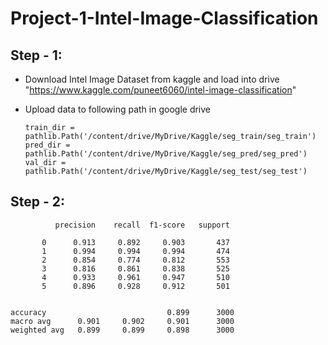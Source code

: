 # Project-1-Intel-Image-Classification

## Step - 1:
* Download Intel Image Dataset from kaggle and load into drive "https://www.kaggle.com/puneet6060/intel-image-classification"
* Upload data to following path in google drive 
        

      train_dir = pathlib.Path('/content/drive/MyDrive/Kaggle/seg_train/seg_train')
      pred_dir =  pathlib.Path('/content/drive/MyDrive/Kaggle/seg_pred/seg_pred')
      val_dir =  pathlib.Path('/content/drive/MyDrive/Kaggle/seg_test/seg_test')


## Step - 2:

              precision    recall  f1-score   support

           0      0.913     0.892     0.903       437
           1      0.994     0.994     0.994       474
           2      0.854     0.774     0.812       553
           3      0.816     0.861     0.838       525
           4      0.933     0.961     0.947       510
           5      0.896     0.928     0.912       501


    accuracy                           0.899      3000
    macro avg      0.901     0.902     0.901      3000
    weighted avg   0.899     0.899     0.898      3000

